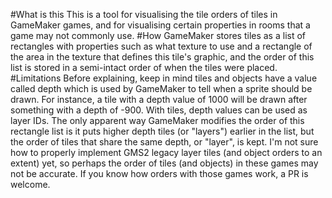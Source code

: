 #What is this
This is a tool for visualising the tile orders of tiles in GameMaker games, and for visualising certain properties in rooms that a game may not commonly use.
#How
GameMaker stores tiles as a list of rectangles with properties such as what texture to use and a rectangle of the area in the texture that defines this tile's graphic, and the order of this list is stored in a semi-intact order of when the tiles were placed.
#Limitations
Before explaining, keep in mind tiles and objects have a value called depth which is used by GameMaker to tell when a sprite should be drawn. For instance, a tile with a depth value of 1000 will be drawn after something with a depth of -900.
With tiles, depth values can be used as layer IDs.
The only apparent way GameMaker modifies the order of this rectangle list is it puts higher depth tiles (or "layers") earlier in the list, but the order of tiles that share the same depth, or "layer", is kept.
I'm not sure how to properly implement GMS2 legacy layer tiles (and object orders to an extent) yet, so perhaps the order of tiles (and objects) in these games may not be accurate. If you know how orders with those games work, a PR is welcome.
